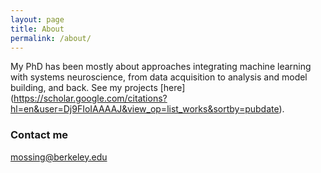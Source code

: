 ```yaml
---
layout: page
title: About
permalink: /about/
---
```


My PhD has been mostly about approaches integrating machine learning with systems neuroscience, from data acquisition to analysis and model building, and back. See my projects [here] (https://scholar.google.com/citations?hl=en&user=Dj9FIoIAAAAJ&view_op=list_works&sortby=pubdate).

### Contact me

[mossing@berkeley.edu](mailto:mossing@berkeley.edu)
